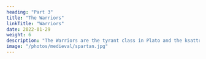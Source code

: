 ```yaml
---
heading: "Part 3"
title: "The Warriors"
linkTitle: "Warriors"
date: 2022-01-29
weight: 6
description: "The Warriors are the tyrant class in Plato and the ksattriya class in Hinduism"
image: "/photos/medieval/spartan.jpg"
---
```


